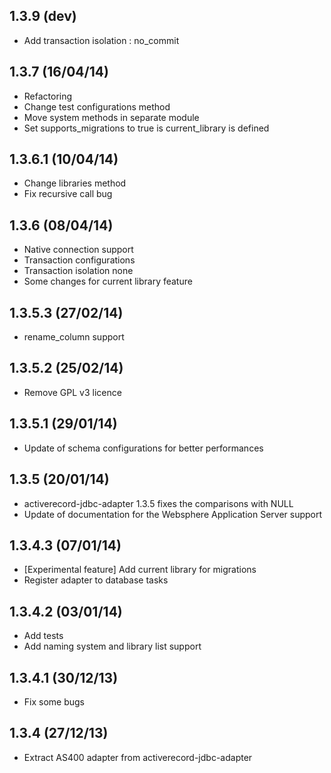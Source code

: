 ## 1.3.9 (dev)
- Add transaction isolation : no_commit

## 1.3.7 (16/04/14)
- Refactoring
- Change test configurations method
- Move system methods in separate module
- Set supports_migrations to true is current_library is defined

## 1.3.6.1 (10/04/14)
- Change libraries method
- Fix recursive call bug

## 1.3.6 (08/04/14)
- Native connection support
- Transaction configurations
- Transaction isolation none
- Some changes for current library feature

## 1.3.5.3 (27/02/14)
- rename_column support

## 1.3.5.2 (25/02/14)
- Remove GPL v3 licence

## 1.3.5.1 (29/01/14)
- Update of schema configurations for better performances

## 1.3.5 (20/01/14)
- activerecord-jdbc-adapter 1.3.5 fixes the comparisons with NULL
- Update of documentation for the Websphere Application Server support

## 1.3.4.3 (07/01/14)
- [Experimental feature] Add current library for migrations
- Register adapter to database tasks

## 1.3.4.2 (03/01/14)
- Add tests
- Add naming system and library list support

## 1.3.4.1 (30/12/13)
- Fix some bugs

## 1.3.4 (27/12/13)
- Extract AS400 adapter from activerecord-jdbc-adapter